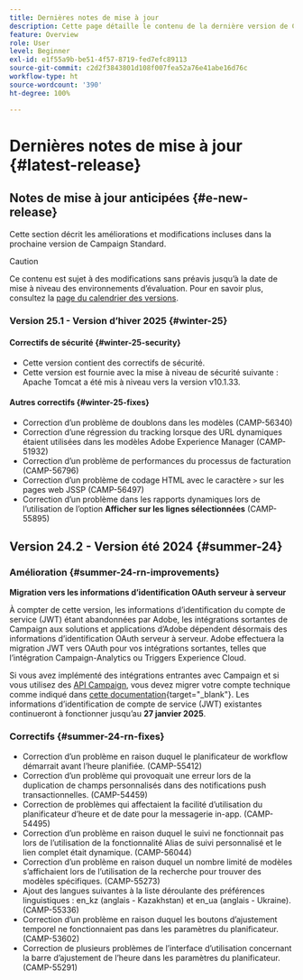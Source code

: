 ```yaml
---
title: Dernières notes de mise à jour
description: Cette page détaille le contenu de la dernière version de Campaign Standard
feature: Overview
role: User
level: Beginner
exl-id: e1f55a9b-be51-4f57-8719-fed7efc89113
source-git-commit: c2d2f3843801d108f007fea52a76e41abe16d76c
workflow-type: ht
source-wordcount: '390'
ht-degree: 100%

---
```



# Dernières notes de mise à jour {#latest-release}

<!--
![Control Panel](assets/do-not-localize/cp-icon.png) **New Control Panel release**. [Learn more](https://experienceleague.adobe.com/docs/control-panel/using/release-notes.html){target="_blank"}.-->


## Notes de mise à jour anticipées {#e-new-release}

Cette section décrit les améliorations et modifications incluses dans la prochaine version de Campaign Standard.

>[!CAUTION]
>
>Ce contenu est sujet à des modifications sans préavis jusqu’à la date de mise à niveau des environnements d’évaluation. Pour en savoir plus, consultez la [page du calendrier des versions](../../rn/using/release-planning.md).

### Version 25.1 - Version d’hiver 2025 {#winter-25}

#### Correctifs de sécurité {#winter-25-security}

* Cette version contient des correctifs de sécurité.
* Cette version est fournie avec la mise à niveau de sécurité suivante : Apache Tomcat a été mis à niveau vers la version v10.1.33.

#### Autres correctifs {#winter-25-fixes}

* Correction d’un problème de doublons dans les modèles (CAMP-56340)
* Correction d’une régression du tracking lorsque des URL dynamiques étaient utilisées dans les modèles Adobe Experience Manager (CAMP-51932)
* Correction d’un problème de performances du processus de facturation (CAMP-56796)
* Correction d’un problème de codage HTML avec le caractère `>` sur les pages web JSSP (CAMP-56497)
* Correction d’un problème dans les rapports dynamiques lors de l’utilisation de l’option **Afficher sur les lignes sélectionnées** (CAMP-55895)


## Version 24.2 - Version été 2024 {#summer-24}

### Amélioration {#summer-24-rn-improvements}

**Migration vers les informations d’identification OAuth serveur à serveur**

À compter de cette version, les informations d’identification du compte de service (JWT) étant abandonnées par Adobe, les intégrations sortantes de Campaign aux solutions et applications d’Adobe dépendent désormais des informations d’identification OAuth serveur à serveur. Adobe effectuera la migration JWT vers OAuth pour vos intégrations sortantes, telles que l’intégration Campaign-Analytics ou Triggers Experience Cloud.

Si vous avez implémenté des intégrations entrantes avec Campaign et si vous utilisez des [API Campaign](../../api/using/get-started-apis.md), vous devez migrer votre compte technique comme indiqué dans [cette documentation](https://developer.adobe.com/developer-console/docs/guides/authentication/ServerToServerAuthentication/migration/){target="_blank"}. Les informations d’identification de compte de service (JWT) existantes continueront à fonctionner jusqu’au **27 janvier 2025**.

### Correctifs {#summer-24-rn-fixes}

* Correction d’un problème en raison duquel le planificateur de workflow démarrait avant l’heure planifiée. (CAMP-55412)
* Correction d’un problème qui provoquait une erreur lors de la duplication de champs personnalisés dans des notifications push transactionnelles. (CAMP-54459)
* Correction de problèmes qui affectaient la facilité d’utilisation du planificateur d’heure et de date pour la messagerie in-app. (CAMP-54495)
* Correction d’un problème en raison duquel le suivi ne fonctionnait pas lors de l’utilisation de la fonctionnalité Alias de suivi personnalisé et le lien complet était dynamique. (CAMP-56044)
* Correction d’un problème en raison duquel un nombre limité de modèles s’affichaient lors de l’utilisation de la recherche pour trouver des modèles spécifiques. (CAMP-55273)
* Ajout des langues suivantes à la liste déroulante des préférences linguistiques : en_kz (anglais - Kazakhstan) et en_ua (anglais - Ukraine). (CAMP-55336)
* Correction d’un problème en raison duquel les boutons d’ajustement temporel ne fonctionnaient pas dans les paramètres du planificateur. (CAMP-53602)
* Correction de plusieurs problèmes de l’interface d’utilisation concernant la barre d’ajustement de l’heure dans les paramètres du planificateur. (CAMP-55291)
